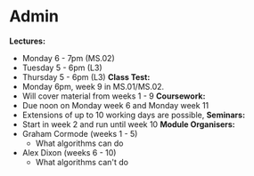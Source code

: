 # Admin 
**Lectures:** 
- Monday 6 - 7pm (MS.02)
- Tuesday 5 - 6pm (L3) 
- Thursday 5 - 6pm (L3)
**Class Test:** 
- Monday 6pm, week 9 in MS.01/MS.02. 
- Will cover material from weeks 1 - 9 
**Coursework:** 
- Due noon on Monday week 6 and Monday week 11
- Extensions of up to 10 working days are possible,
**Seminars:** 
- Start in week 2 and run until week 10 
**Module Organisers:**
- Graham Cormode (weeks 1 - 5)
	- What algorithms can do 
- Alex Dixon (weeks 6 - 10)
	- What algorithms can't do 
